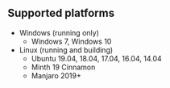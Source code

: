 ## Supported platforms

* Windows (running only)
  * Windows 7, Windows 10
* Linux (running and building)
  * Ubuntu 19.04, 18.04, 17.04, 16.04, 14.04
  * Minth 19 Cinnamon
  * Manjaro 2019+

